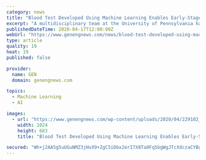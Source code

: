 ```yaml
---
category: news
title: "Blood Test Developed Using Machine Learning Enables Early-Stage Pancreatic Cancer Detection and Disease Staging"
excerpt: "A multidisciplinary team at the University of Pennsylvania has used machine learning to develop a liquid biopsy that can detect early stages of the most common form of pancreatic cancer by measuring multiple biomarkers in a single blood sample. In a blinded study, the multi-analyte test was found to be more accurate than single biomarker ..."
publishedDateTime: 2020-04-17T12:00:00Z
webUrl: "https://www.genengnews.com/news/blood-test-developed-using-machine-learning-enables-early-stage-pancreatic-cancer-detection-and-disease-staging/"
type: article
quality: 19
heat: 19
published: false

provider:
  name: GEN
  domain: genengnews.com

topics:
  - Machine Learning
  - AI

images:
  - url: "https://www.genengnews.com/wp-content/uploads/2020/04/229102_web-1024x683.jpg"
    width: 1024
    height: 683
    title: "Blood Test Developed Using Machine Learning Enables Early-Stage Pancreatic Cancer Detection and Disease Staging"

secured: "Wh+j2AA5g5uUGuNMZ3jHvX9+ZgC5iDbx2erI7X8Ta0Fq5bgWgJTcXdczaCYBgZUaevbs5y3zPJd2BCAZ9jIoDIujzKQMRQP2yKJbVN9B+k5weUXmw2Y5VDGwy+akLTuM+Rosl5hMoBGA5PHsL0hN0JcZJoMPDGbRBhg3aEUJLYosFuoSe3GKSh+kWlvGNazH1ysJmToLUIhVaWpFfF2gEtHDQo+8w5Wl76FGvpQnmff+ozkMiSpSOr9EKxkUlZ9qv3AfudN20JNGaC88yFQjq4xs1qGdsoZd2HvwF+s3lVi415YYRiiKOBXrPCVAUHk+;LR5yrrqmzk7rP1noOuWQCg=="
---
```


